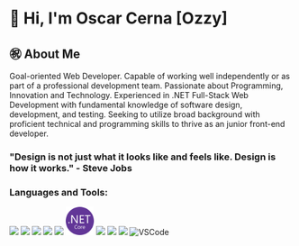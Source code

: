 # 👋 Hi, I'm Oscar Cerna [Ozzy]

## ㊗️ About Me 
<p> Goal-oriented Web Developer. Capable of working well independently or as part of a professional development team. Passionate about Programming, Innovation and Technology. Experienced in .NET Full-Stack Web Development with fundamental knowledge of software design, development, and testing. Seeking to utilize broad background with proficient technical and programming skills to thrive as an junior front-end developer. </p>

### "Design is not just what it looks like and feels like. Design is how it works." - Steve Jobs

### Languages and Tools:

<img src="https://img.icons8.com/color/48/undefined/html-5--v1.png"/> <img src="https://img.icons8.com/color/48/undefined/css3.png"/>
<img src="https://img.icons8.com/color/48/undefined/javascript--v1.png"/>
<img width="50px" src="https://img.icons8.com/office/40/undefined/react.png"/>
<img width="50px" src="https://img.icons8.com/color/48/undefined/angularjs.png"/>
<img alt="DotNet" width="50px" src="https://github.com/devicons/devicon/blob/master/icons/dotnetcore/dotnetcore-original.svg"/> 
<img width="50px" src="https://img.icons8.com/color/48/undefined/c-sharp-logo.png"/>
<img width="50px" src="https://img.icons8.com/color/48/undefined/microsoft-sql-server.png"/>
<img width="50px" src="https://img.icons8.com/ios-filled/50/undefined/github.png"/>
<img alt="VSCode" width="50px" src="https://upload.wikimedia.org/wikipedia/commons/9/9a/Visual_Studio_Code_1.35_icon.svg"/>









